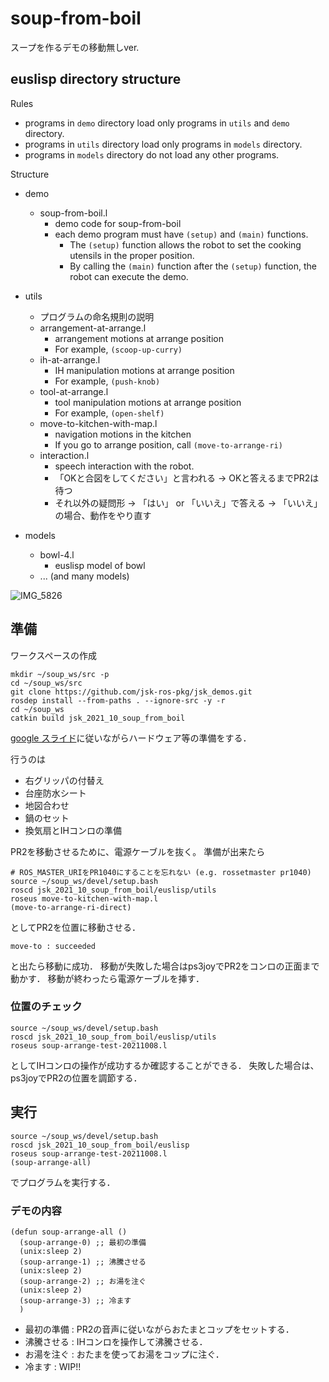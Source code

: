# soup-from-boil
スープを作るデモの移動無しver. 

## euslisp directory structure

Rules

- programs in `demo` directory load only programs in `utils` and `demo` directory.
- programs in `utils` directory load only programs in `models` directory.
- programs in `models` directory do not load any other programs.

Structure

- demo
  - soup-from-boil.l
    - demo code for soup-from-boil
    - each demo program must have `(setup)` and `(main)` functions.
      - The `(setup)` function allows the robot to set the cooking utensils in the proper position.
      - By calling the `(main)` function after the `(setup)` function, the robot can execute the demo.

- utils
  - プログラムの命名規則の説明
  - arrangement-at-arrange.l
    - arrangement motions at arrange position
    - For example, `(scoop-up-curry)`
  - ih-at-arrange.l
    - IH manipulation motions at arrange position
    - For example, `(push-knob)`
  - tool-at-arrange.l
    - tool manipulation motions at arrange position
    - For example, `(open-shelf)`
  - move-to-kitchen-with-map.l
    - navigation motions in the kitchen
    - If you go to arrange position, call `(move-to-arrange-ri)`
  - interaction.l
    - speech interaction with the robot.
    - 「OKと合図をしてください」と言われる -> OKと答えるまでPR2は待つ
    - それ以外の疑問形 -> 「はい」 or 「いいえ」で答える -> 「いいえ」の場合、動作をやり直す

- models
  - bowl-4.l
    - euslisp model of bowl
  - ... (and many models)

![IMG_5826](https://user-images.githubusercontent.com/38127823/136733293-a7e58b12-2150-4099-ad30-2df666da0a86.jpg)

## 準備

ワークスペースの作成

```
mkdir ~/soup_ws/src -p
cd ~/soup_ws/src
git clone https://github.com/jsk-ros-pkg/jsk_demos.git
rosdep install --from-paths . --ignore-src -y -r
cd ~/soup_ws
catkin build jsk_2021_10_soup_from_boil
```

[google スライド](https://docs.google.com/presentation/d/1uuL0VSfQScqvSo1AYunSH2SAyWI3LbZ4ZQoqa1mCs14/edit?usp=sharing)に従いながらハードウェア等の準備をする．  

行うのは
- 右グリッパの付替え
- 台座防水シート
- 地図合わせ
- 鍋のセット
- 換気扇とIHコンロの準備

PR2を移動させるために、電源ケーブルを抜く。
準備が出来たら
```
# ROS_MASTER_URIをPR1040にすることを忘れない (e.g. rossetmaster pr1040)
source ~/soup_ws/devel/setup.bash
roscd jsk_2021_10_soup_from_boil/euslisp/utils
roseus move-to-kitchen-with-map.l
(move-to-arrange-ri-direct)
```
としてPR2を位置に移動させる．
```
move-to : succeeded
```
と出たら移動に成功．
移動が失敗した場合はps3joyでPR2をコンロの正面まで動かす．
移動が終わったら電源ケーブルを挿す．

### 位置のチェック

```
source ~/soup_ws/devel/setup.bash
roscd jsk_2021_10_soup_from_boil/euslisp/utils
roseus soup-arrange-test-20211008.l

```
としてIHコンロの操作が成功するか確認することができる．
失敗した場合は、ps3joyでPR2の位置を調節する．

## 実行
```
source ~/soup_ws/devel/setup.bash
roscd jsk_2021_10_soup_from_boil/euslisp
roseus soup-arrange-test-20211008.l
(soup-arrange-all)
```
でプログラムを実行する．


### デモの内容
```
(defun soup-arrange-all ()
  (soup-arrange-0) ;; 最初の準備
  (unix:sleep 2)
  (soup-arrange-1) ;; 沸騰させる
  (unix:sleep 2)
  (soup-arrange-2) ;; お湯を注ぐ
  (unix:sleep 2)
  (soup-arrange-3) ;; 冷ます
  )
```

- 最初の準備 : PR2の音声に従いながらおたまとコップをセットする．
- 沸騰させる : IHコンロを操作して沸騰させる．
- お湯を注ぐ : おたまを使ってお湯をコップに注ぐ．
- 冷ます : WIP!!
